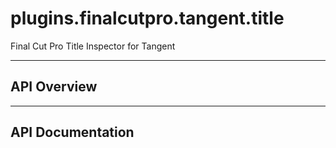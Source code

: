 # plugins.finalcutpro.tangent.title

Final Cut Pro Title Inspector for Tangent

---

## API Overview

---

## API Documentation

